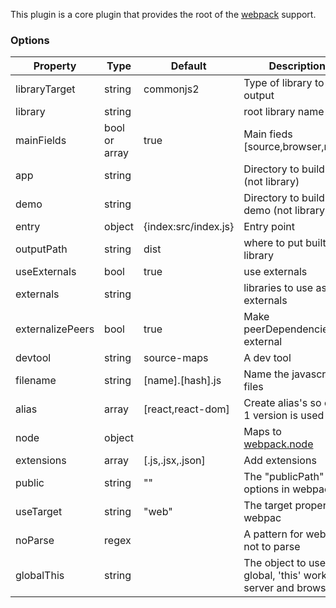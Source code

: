 This plugin is a core plugin that provides the root of the [webpack](https://webpack.js.org) support.

### Options

| Property      | Type       | Default      | Description                      |
| ------------- | -----------| -------------| ---------------------------------|
| libraryTarget | string     | commonjs2    | Type of library to output        |
| library       | string     |              | root library name                |
| mainFields    | bool or array|true        | Main fieds [source,browser,main] |
| app           | string     |              | Directory to build app (not library)|
| demo          | string     |              | Directory to build demo (not library)|
| entry         | object     | {index:src/index.js}| Entry point                |
| outputPath    | string     | dist         | where to put built library       |
| useExternals  | bool       | true         | use externals                    |
| externals     | string     |              | libraries to use as externals    |
| externalizePeers|bool      | true         | Make peerDependencies external   |
| devtool       | string     | source-maps  | A dev tool                       |
| filename      | string     | [name].[hash].js|Name the javascript files      |
| alias         | array      | [react,react-dom]| Create alias's so only 1 version is used|
| node          | object     |              | Maps to [webpack.node](https://webpack.js.org/configuration/node/)             |
| extensions    | array      | [.js,.jsx,.json]| Add extensions                |
| public        | string     | ""           | The "publicPath" options in webpack|
| useTarget     | string     | "web"        | The target property in webpac     |
| noParse       | regex      |              | A pattern for webpack not to parse|
| globalThis    | string     |              | The object to use for global, 'this' works server and browser |
